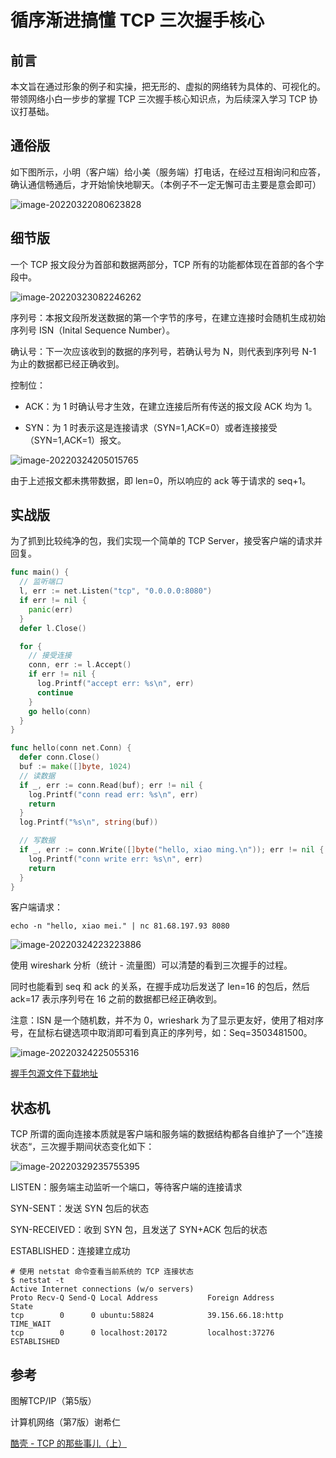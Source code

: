 # 循序渐进搞懂 TCP 三次握手核心

## 前言

本文旨在通过形象的例子和实操，把无形的、虚拟的网络转为具体的、可视化的。带领网络小白一步步的掌握 TCP 三次握手核心知识点，为后续深入学习 TCP 协议打基础。

## 通俗版

如下图所示，小明（客户端）给小美（服务端）打电话，在经过互相询问和应答，确认通信畅通后，才开始愉快地聊天。（本例子不一定无懈可击主要是意会即可）

![image-20220322080623828](image/image-20220322080623828.png)

## 细节版

一个 TCP 报文段分为首部和数据两部分，TCP 所有的功能都体现在首部的各个字段中。

![image-20220323082246262](image/image-20220323082246262.png)

序列号：本报文段所发送数据的第一个字节的序号，在建立连接时会随机生成初始序列号 ISN（Inital Sequence Number）。

确认号：下一次应该收到的数据的序列号，若确认号为 N，则代表到序列号 N-1 为止的数据都已经正确收到。

控制位：

- ACK：为 1 时确认号才生效，在建立连接后所有传送的报文段 ACK 均为 1。

- SYN：为 1 时表示这是连接请求（SYN=1,ACK=0）或者连接接受（SYN=1,ACK=1）报文。

![image-20220324205015765](image/image-20220324205015765.png)

由于上述报文都未携带数据，即 len=0，所以响应的 ack 等于请求的 seq+1。

## 实战版

为了抓到比较纯净的包，我们实现一个简单的 TCP Server，接受客户端的请求并回复。

```go
func main() {
  // 监听端口
  l, err := net.Listen("tcp", "0.0.0.0:8080")
  if err != nil {
    panic(err)
  }
  defer l.Close()

  for {
    // 接受连接
    conn, err := l.Accept()
    if err != nil {
      log.Printf("accept err: %s\n", err)
      continue
    }
    go hello(conn)
  }
}

func hello(conn net.Conn) {
  defer conn.Close()
  buf := make([]byte, 1024)
  // 读数据
  if _, err := conn.Read(buf); err != nil {
    log.Printf("conn read err: %s\n", err)
    return
  }
  log.Printf("%s\n", string(buf))

  // 写数据
  if _, err := conn.Write([]byte("hello, xiao ming.\n")); err != nil {
    log.Printf("conn write err: %s\n", err)
    return
  }
}
```

客户端请求：

```shell
echo -n "hello, xiao mei." | nc 81.68.197.93 8080
```

![image-20220324223223886](image/image-20220324223223886.png)

使用 wireshark 分析（统计 - 流量图）可以清楚的看到三次握手的过程。

同时也能看到 seq 和 ack 的关系，在握手成功后发送了 len=16 的包后，然后 ack=17 表示序列号在 16 之前的数据都已经正确收到。

注意：ISN 是一个随机数，并不为 0，wrieshark 为了显示更友好，使用了相对序号，在鼠标右键选项中取消即可看到真正的序列号，如：Seq=3503481500。

![image-20220324225055316](image/image-20220324225055316.png)

[握手包源文件下载地址](https://github.com/yahuian/blog/blob/master/computer-network/TCP%20%E4%B8%89%E6%AC%A1%E6%8F%A1%E6%89%8B/handshake.pcapng)

## 状态机

TCP 所谓的面向连接本质就是客户端和服务端的数据结构都各自维护了一个”连接状态“，三次握手期间状态变化如下：

![image-20220329235755395](image/image-20220329235755395.png)

LISTEN：服务端主动监听一个端口，等待客户端的连接请求

SYN-SENT：发送 SYN 包后的状态

SYN-RECEIVED：收到 SYN 包，且发送了 SYN+ACK 包后的状态

ESTABLISHED：连接建立成功

```shell
# 使用 netstat 命令查看当前系统的 TCP 连接状态
$ netstat -t
Active Internet connections (w/o servers)
Proto Recv-Q Send-Q Local Address           Foreign Address         State
tcp        0      0 ubuntu:58824            39.156.66.18:http       TIME_WAIT
tcp        0      0 localhost:20172         localhost:37276         ESTABLISHED
```

## 参考

图解TCP/IP（第5版）

计算机网络（第7版）谢希仁

[酷壳 - TCP 的那些事儿（上）](https://coolshell.cn/articles/11564.html)


